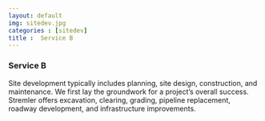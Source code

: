 ```yaml
---
layout: default
img: sitedev.jpg
categories : [sitedev]
title :  Service B
---
```


### Service B

Site development typically includes planning, site design, construction, and maintenance. We first lay the groundwork for a project’s overall success. Stremler offers excavation, clearing, grading, pipeline replacement, roadway development, and infrastructure improvements.
